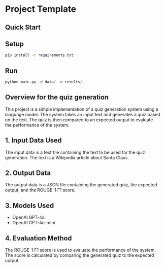 # Project Template

## Quick Start

## Setup

```bash
pip install -r requirements.txt
```

## Run

```python
python main.py -d data/ -o results/
```

## Overview for the quiz generation

This project is a simple implementation of a quiz generation system using a language model. The system takes an input text and generates a quiz based on the text. The quiz is then compared to an expected output to evaluate the performance of the system.

## 1. Input Data Used

The input data is a text file containing the text to be used for the quiz generation. The text is a Wikipedia article about Santa Claus.

## 2. Output Data

The output data is a JSON file containing the generated quiz, the expected output, and the ROUGE-1 F1 score.

## 3. Models Used

- OpenAI GPT-4o
- OpenAI GPT-4o-mini

## 4. Evaluation Method

The ROUGE-1 F1 score is used to evaluate the performance of the system. The score is calculated by comparing the generated quiz to the expected output.
